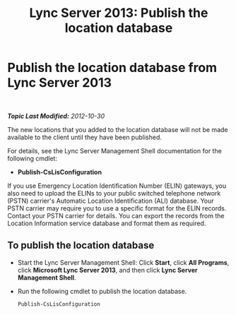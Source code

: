 ﻿---
title: 'Lync Server 2013: Publish the location database'
TOCTitle: Publish the location database
ms:assetid: dd032b5b-df0e-4017-ac46-e17570c1ab1e
ms:mtpsurl: https://technet.microsoft.com/en-us/library/Gg398974(v=OCS.15)
ms:contentKeyID: 48185598
ms.date: 07/23/2014
mtps_version: v=OCS.15
---

<div data-xmlns="http://www.w3.org/1999/xhtml">

<div class="topic" data-xmlns="http://www.w3.org/1999/xhtml" data-msxsl="urn:schemas-microsoft-com:xslt" data-cs="http://msdn.microsoft.com/en-us/">

<div data-asp="http://msdn2.microsoft.com/asp">

# Publish the location database from Lync Server 2013

</div>

<div id="mainSection">

<div id="mainBody">

<span> </span>

_**Topic Last Modified:** 2012-10-30_

The new locations that you added to the location database will not be made available to the client until they have been published.

For details, see the Lync Server Management Shell documentation for the following cmdlet:

  - **Publish-CsLisConfiguration**

If you use Emergency Location Identification Number (ELIN) gateways, you also need to upload the ELINs to your public switched telephone network (PSTN) carrier's Automatic Location Identification (ALI) database. Your PSTN carrier may require you to use a specific format for the ELIN records. Contact your PSTN carrier for details. You can export the records from the Location Information service database and format them as required.

<div>

## To publish the location database

  - Start the Lync Server Management Shell: Click **Start**, click **All Programs**, click **Microsoft Lync Server 2013**, and then click **Lync Server Management Shell**.

  - Run the following cmdlet to publish the location database.
    
        Publish-CsLisConfiguration

</div>

</div>

<span> </span>

</div>

</div>

</div>


